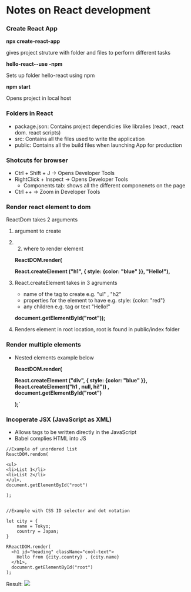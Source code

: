 # Notes on React development

### Create React App
**npx create-react-app** 

gives project struture with folder and files to perform different tasks

**hello-react--use -npm** 

Sets up folder hello-react using npm

**npm start**

Opens project in local host

### Folders in React
* package.json: Contains project dependicies like libralies (react , react dom. react scripts)
* src: Contains all the files used to write the application
* public: Contains all the build files when launching App for production

### Shotcuts for browser
* Ctrl + Shift + J -> Opens Developer Tools
* RightClick + Inspect -> Opens Developer Tools
    * Components tab: shows all the different componenets on the page
* Ctrl ++ -> Zoom in Developer Tools
    
### Render react element to dom
 ReactDom takes 2 arguments 
 1. argument to create
 2. 2. where to render element


    **ReactDOM.render(**

    **React.createElement ("h1", { style: {color: "blue" }}, "Hello!"),**
1. React.createElement takes in 3 agruments

    *    name of the tag to create e.g. "ul" , "h2"
    *    properties for the element to have e.g. style: {color: "red"}
    *    any children e.g. tag or text "Hello!"


    **document.getElementById("root"));** 

2. Renders element in root location, root is found in public/index folder

  
### Render multiple elements 

*   Nested elements example below

    **ReactDOM.render(**

    **React.createElement ("div", { style: {color: "blue" }}, React.createElement("h1 , null, hi!")) , document.getElementById("root")**
    
    **);**`
    
    
### Incoperate JSX (JavaScript as XML)

* Allows tags to be written directly in the JavaScript
* Babel complies HTML into JS
```
//Example of unordered list 
ReactDOM.rendom(

<ul>
<li>List 1</li>
<li>List 2</li>
</ul>,
document.getElementById("root") 

);


//Example with CSS ID selector and dot notation

let city = {
    name = Tokyo;
    country = Japan;
}

RReactDOM.render(
  <h1 id="heading" className="cool-text">
    Hello from {city.country} , {city.name}
  </h1>,
  document.getElementById("root")
);

```
 Result: ![](https://i.imgur.com/gMKN3QL.png)


